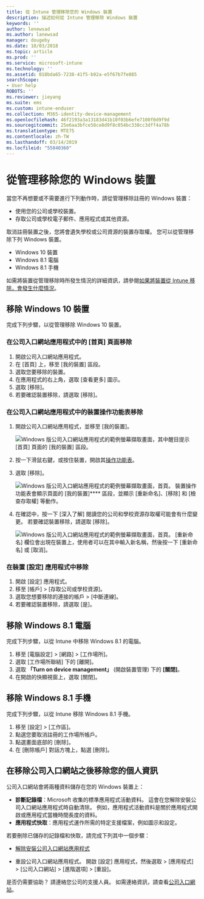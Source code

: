 ```yaml
---
title: 從 Intune 管理移除您的 Windows 裝置
description: 描述如何從 Intune 管理移除 Windows 裝置
keywords: ''
author: lenewsad
ms.author: lanewsad
manager: dougeby
ms.date: 10/03/2018
ms.topic: article
ms.prod: ''
ms.service: microsoft-intune
ms.technology: ''
ms.assetid: 018bda65-7238-41f5-b92a-e5f67b7fe085
searchScope:
- User help
ROBOTS: ''
ms.reviewer: jieyang
ms.suite: ems
ms.custom: intune-enduser
ms.collection: M365-identity-device-management
ms.openlocfilehash: 46f2193a3a13183d41b10f03b6efe7100f0d9f9d
ms.sourcegitcommit: 25e6aa3bfce58ce8d9f8c054bc338cc3dff4a78b
ms.translationtype: MTE75
ms.contentlocale: zh-TW
ms.lasthandoff: 03/14/2019
ms.locfileid: "55840360"
---
```

# <a name="remove-your-windows-device-from-management"></a>從管理移除您的 Windows 裝置

當您不再想要或不需要進行下列動作時，請從管理移除註冊的 Windows 裝置：  
* 使用您的公司或學校裝置。 
* 存取公司或學校電子郵件、應用程式或其他資源。

取消註冊裝置之後，您將會遺失學校或公司資源的裝置存取權。 您可以從管理移除下列 Windows 裝置。  
* Windows 10 裝置 
* Windows 8.1 電腦
* Windows 8.1 手機
 
如需將裝置從管理移除時所發生情況的詳細資訊，請參閱[如果將裝置從 Intune 移除，會發生什麼情況](what-happens-if-you-unenroll-your-device-from-intune-windows.md)。  

## <a name="remove-your-windows-10-device"></a>移除 Windows 10 裝置
完成下列步驟，以從管理移除 Windows 10 裝置。

### <a name="remove-in-company-portal-app-home-page"></a>在公司入口網站應用程式中的 [首頁] 頁面移除  

1. 開啟公司入口網站應用程式。
2. 在 [首頁] 上，移至 [我的裝置] 區段。
3. 選取您要移除的裝置。
3. 在應用程式的右上角，選取 [查看更多] 圖示。
4. 選取 [移除]。 
5. 若要確認裝置移除，請選取 [移除]。  

### <a name="remove-in-company-portal-app-device-context-menu"></a>在公司入口網站應用程式中的裝置操作功能表移除  

1. 開啟公司入口網站應用程式，並移至 [我的裝置]。

    ![Windows 版公司入口網站應用程式的範例螢幕擷取畫面，其中醒目提示 [首頁] 頁面的 [我的裝置] 區段。](./media/1809_CheckAccess_Context_Select_Device.png)

2. 按一下滑鼠右鍵，或按住裝置，開啟其[操作功能表](https://docs.microsoft.com//windows/uwp/design/controls-and-patterns/menus)。  

3. 選取 [移除]。  

    ![Windows 版公司入口網站應用程式的範例螢幕擷取畫面，首頁。 裝置操作功能表會顯示頁面的 [我的裝置]**** 區段，並顯示 [重新命名]、[移除] 和 [檢查存取權] 等動作。](./media/1809_DeviceContextMenu_Windows_CP.png)  

5. 在確認中，按一下 [深入了解] 閱讀您的公司和學校資源存取權可能會有什麼變更。 若要確認裝置移除，請選取 [移除]。   

     ![Windows 版公司入口網站應用程式的範例螢幕擷取畫面，首頁。 [重新命名] 欄位會出現在裝置上，使用者可以在其中輸入新名稱，然後按一下 [重新命名] 或 [取消]。](./media/1808_RemoveDevice_Popup.png)  


### <a name="remove-in-device-settings-app"></a>在裝置 [設定] 應用程式中移除
1. 開啟 [設定] 應用程式。 
2. 移至 [帳戶] > [存取公司或學校資源]。
3. 選取您想要移除的連接的帳戶 > [中斷連線]。
4. 若要確認裝置移除，請選取 [是]。

## <a name="remove-your-windows-81-computer"></a>移除 Windows 8.1 電腦
完成下列步驟，以從 Intune 中移除 Windows 8.1 的電腦。

1.  移至 [電腦設定] > [網路] > [工作場所]。
2.  選取 [工作場所聯結] 下的 [離開]。
3.  選取 **「Turn on device management」** \(開啟裝置管理) 下的 **[關閉]**。
4.  在開啟的快顯視窗上，選取 [關閉]。

## <a name="remove-your-windows-81-phone"></a>移除 Windows 8.1 手機
完成下列步驟，以從 Intune 移除 Windows 8.1 手機。

1.  移至 [設定] > [工作區]。
2.  點選您要取消註冊的工作場所帳戶。
3.  點選畫面底部的 [刪除]。
4.  在 [刪除帳戶] 對話方塊上，點選 [刪除]。  
## <a name="removing-your-personal-information-after-removing-the-company-portal"></a>在移除公司入口網站之後移除您的個人資訊  

公司入口網站會將兩種資料儲存在您的 Windows 裝置上：

-   **診斷記錄檔**：Microsoft 收集的標準應用程式活動資料。 這會在您解除安裝公司入口網站應用程式時自動清除。 例如，應用程式活動資料是關於應用程式開啟或應用程式當機時間長度的資料。
-   **應用程式快取**：應用程式運作所需的特定支援檔案，例如圖示和設定。

若要刪除已儲存的記錄檔和快取，請完成下列其中一個步驟：

* [解除安裝公司入口網站應用程式](https://support.microsoft.com/help/4028003/windows-10-uninstall-apps-and-programs) 

* 重設公司入口網站應用程式。 開啟 [設定] 應用程式，然後選取 > [應用程式] > [公司入口網站] > [進階選項] > [重設]。 

是否仍需要協助？ 請連絡您公司的支援人員。 如需連絡資訊，請查看[公司入口網站](https://go.microsoft.com/fwlink/?linkid=2010980)。
